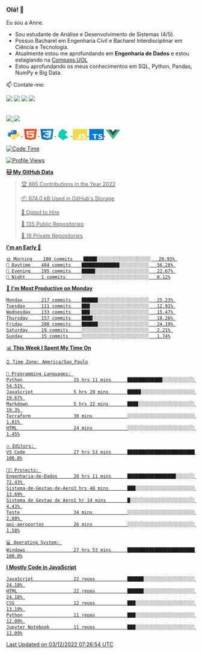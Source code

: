 ### Olá! 👋
Eu sou a Anne. 
- Sou estudante de Análise e Desenvolvimento de Sistemas (4/5).
- Possuo Bacharel em Engenharia Civil e Bacharel Interdisciplinar em Ciência e Tecnologia.
- Atualmente estou me aprofundando em **Engenharia de Dados** e estou estagiando na [Compass.UOL](https://compass.uol/pt/home/) 
- Estou aprofundando os meus conhecimentos em SQL, Python, Pandas, NumPy e Big Data.

📫 Contate-me: 

<div>
<a href="https://www.instagram.com/annekarolinefc/" target="_blank"><img src="https://img.shields.io/badge/-Instagram-%23E4405F?style=for-the-badge&logo=instagram&logoColor=white" target="_blank"></a> 
<a href = "mailto:annekarolinefc@gmail.com"><img src="https://img.shields.io/badge/-Gmail-%23333?style=for-the-badge&logo=gmail&logoColor=white" target="_blank"></a>
<a href="https://www.linkedin.com/in/devannekarolinefc/" target="_blank"><img src="https://img.shields.io/badge/-LinkedIn-%230077B5?style=for-the-badge&logo=linkedin&logoColor=white" target="_blank"></a> 
<a href="https://api.whatsapp.com/send?phone=5533991375118&text=Ol%C3%A1%20Anne!%20" target="_blank"><img src="https://img.shields.io/badge/WhatsApp-25D366?style=for-the-badge&logo=whatsapp&logoColor=white" target="_blank"></a>
</div>

</br>

</br>
<div>
  <a href="https://github.com/annekarolinefc">
  <img height="180em" src="https://github-readme-stats.vercel.app/api?username=annekarolinefc&show_icons=true&theme=dracula&include_all_commits=true&count_private=true"/>
  <img height="180em" src="https://github-readme-stats.vercel.app/api/top-langs/?username=annekarolinefc&layout=compact&langs_count=7&theme=dracula"/>
</div>
  
  <div style="display: inline_block"><br>  
  <img align="center" alt="Anne-Python" height="30" width="40" src="https://raw.githubusercontent.com/devicons/devicon/master/icons/python/python-original.svg">
  <img align="center" alt="Anne-HTML" height="30" width="40" src="https://raw.githubusercontent.com/devicons/devicon/master/icons/html5/html5-original.svg">
  <img align="center" alt="Anne-CSS" height="30" width="40"
 src="https://raw.githubusercontent.com/devicons/devicon/master/icons/css3/css3-original.svg">
  <img align="center" alt="Anne-Bulma" height="30" width="40"
 src="https://github.com/devicons/devicon/blob/master/icons/bulma/bulma-plain.svg">
  <img align="center" alt="Anne-Js" height="30" width="40" src="https://raw.githubusercontent.com/devicons/devicon/master/icons/javascript/javascript-plain.svg">
    <img align="center" alt="Anne-Ts" height="30" width="40" src="https://github.com/devicons/devicon/blob/master/icons/typescript/typescript-original.svg">
      <img align="center" alt="Anne-Vue" height="30" width="40" src="https://github.com/devicons/devicon/blob/master/icons/vuejs/vuejs-original.svg">
</div>
<!--
  <img align="center" alt="Anne-An" height="30" width="40" src="https://github.com/devicons/devicon/blob/master/icons/angularjs/angularjs-original.svg">

-->
</br>
</br>
</br>
<!--START_SECTION:waka-->
![Code Time](http://img.shields.io/badge/Code%20Time-105%20hrs%2020%20mins-blue)

![Profile Views](http://img.shields.io/badge/Profile%20Views-0-blue)

**🐱 My GitHub Data** 

> 🏆 885 Contributions in the Year 2022
 > 
> 📦 674.0 kB Used in GitHub's Storage 
 > 
> 💼 Opted to Hire
 > 
> 📜 135 Public Repositories 
 > 
> 🔑 19 Private Repositories  
 > 
**I'm an Early 🐤** 

```text
🌞 Morning    180 commits    █████░░░░░░░░░░░░░░░░░░░░   20.93% 
🌇 Daytime    484 commits    ██████████████░░░░░░░░░░░   56.28% 
🌃 Evening    195 commits    █████░░░░░░░░░░░░░░░░░░░░   22.67% 
🌙 Night      1 commits      ░░░░░░░░░░░░░░░░░░░░░░░░░   0.12%

```
📅 **I'm Most Productive on Monday** 

```text
Monday       217 commits    ██████░░░░░░░░░░░░░░░░░░░   25.23% 
Tuesday      111 commits    ███░░░░░░░░░░░░░░░░░░░░░░   12.91% 
Wednesday    133 commits    ███░░░░░░░░░░░░░░░░░░░░░░   15.47% 
Thursday     157 commits    ████░░░░░░░░░░░░░░░░░░░░░   18.26% 
Friday       208 commits    ██████░░░░░░░░░░░░░░░░░░░   24.19% 
Saturday     19 commits     ░░░░░░░░░░░░░░░░░░░░░░░░░   2.21% 
Sunday       15 commits     ░░░░░░░░░░░░░░░░░░░░░░░░░   1.74%

```


📊 **This Week I Spent My Time On** 

```text
⌚︎ Time Zone: America/Sao_Paulo

💬 Programming Languages: 
Python                   15 hrs 11 mins      █████████████░░░░░░░░░░░░   54.51% 
JavaScript               5 hrs 29 mins       █████░░░░░░░░░░░░░░░░░░░░   19.67% 
Markdown                 5 hrs 22 mins       ████░░░░░░░░░░░░░░░░░░░░░   19.3% 
Terraform                30 mins             ░░░░░░░░░░░░░░░░░░░░░░░░░   1.81% 
HTML                     24 mins             ░░░░░░░░░░░░░░░░░░░░░░░░░   1.45%

🔥 Editors: 
VS Code                  27 hrs 53 mins      █████████████████████████   100.0%

🐱‍💻 Projects: 
Engenharia-de-Dados      20 hrs 11 mins      ██████████████████░░░░░░░   72.43% 
Sistema-de-Gestao-de-Aero3 hrs 48 mins       ███░░░░░░░░░░░░░░░░░░░░░░   13.69% 
Sistema de Gestao de Aero1 hr 14 mins        █░░░░░░░░░░░░░░░░░░░░░░░░   4.43% 
Teste                    34 mins             ░░░░░░░░░░░░░░░░░░░░░░░░░   2.08% 
api-aeroportos           26 mins             ░░░░░░░░░░░░░░░░░░░░░░░░░   1.58%

💻 Operating System: 
Windows                  27 hrs 53 mins      █████████████████████████   100.0%

```

**I Mostly Code in JavaScript** 

```text
JavaScript               22 repos            ██████░░░░░░░░░░░░░░░░░░░   24.18% 
HTML                     22 repos            ██████░░░░░░░░░░░░░░░░░░░   24.18% 
CSS                      12 repos            ███░░░░░░░░░░░░░░░░░░░░░░   13.19% 
Python                   11 repos            ███░░░░░░░░░░░░░░░░░░░░░░   12.09% 
Jupyter Notebook         11 repos            ███░░░░░░░░░░░░░░░░░░░░░░   12.09%

```



 Last Updated on 03/12/2022 07:26:54 UTC
<!--END_SECTION:waka-->
  
